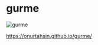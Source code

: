 # gurme
![gurme](https://user-images.githubusercontent.com/101883775/207947552-3d0d6e70-f72e-4c7a-a6e4-571cdccbe4d2.gif)


https://onurtahsin.github.io/gurme/
